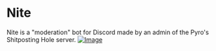 # Nite
Nite is a "moderation" bot for Discord made by an admin of the Pyro's Shitposting Hole server.
[![Image](https://img.shields.io/discord/434922307316744202.svg)](https://discord.gg/2ZYCCe4)